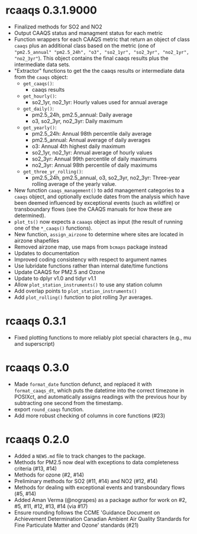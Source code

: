 # rcaaqs 0.3.1.9000

* Finalized methods for SO2 and NO2
* Output CAAQS status and managment status for each metric
* Function wrappers for each CAAQS metric that return an object of 
  class `caaqs` plus an additional class based on the metric (one of `"pm2.5_annual"
  "pm2.5_24h", "o3", "so2_1yr", "so2_3yr", "no2_1yr", "no2_3yr"`). This object 
  contains the final caaqs results plus the intermediate data sets.
* "Extractor" functions to get the the caaqs results or intermediate data from 
  the `caaqs` object:
    - `get_caaqs()`:
      - caaqs results
    - `get_hourly()`:
      - so2_1yr, no2_1yr: Hourly values used for annual average
    - `get_daily()`:
      - pm2.5_24h, pm2.5_annual: Daily average
      - o3, so2_3yr, no2_3yr: Daily maximum
    - `get_yearly()`:
      - pm2.5_24h: Annual 98th percentile daily average
      - pm2.5_annual: Annual average of daily averages
      - o3: Annual 4th highest daily maximum
      - so2_1yr, no2_1yr: Annual average of hourly values
      - so2_3yr: Annual 99th percentile of daily maximums
      - no2_3yr: Annual 98th percentile of daily maximums
    - `get_three_yr_rolling()`:
      - pm2.5_24h, pm2.5_annual, o3, so2_3yr, no2_3yr: Three-year rolling 
      average of the yearly value.
* New function `caaqs_management()` to add management categories to a `caaqs` 
  object, and optionally exclude dates from the analysis which have been deemed
  influenced by exceptional events (such as wildfire) or transboundary flows 
  (see the CAAQS manuals for how these are determined).
* `plot_ts()` now expects a `caaaqs` object as input (the result of running one 
  of the 
  `*_caaqs()` functions).
* New function, `assign_airzone` to determine where sites are located in airzone 
  shapefiles
* Removed airzone map, use maps from `bcmaps` package instead
* Updates to documentation
* Improved coding consistency with respect to argument names
* Use lubridate functions rather than internal date/time functions
* Update CAAQS for PM2.5 and Ozone
* Update to dplyr v1.0 and tidyr v1.1
* Allow `plot_station_instruments()` to use any station column
* Add overlap points to `plot_station_instruments()`
* Add `plot_rolling()` function to plot rolling 3yr averages.

# rcaaqs 0.3.1

* Fixed plotting functions to more reliably plot special characters (e.g., mu and superscript)

# rcaaqs 0.3.0

* Made `format_date` function defunct, and replaced it with `format_caaqs_dt`, which puts the 
datetime into the correct timezone in POSIXct, and automatically assigns readings with the 
previous hour by subtracting one second from the timestamp.
* export `round_caaqs` function.
* Add more robust checking of columns in core functions (#23)

# rcaaqs 0.2.0

* Added a `NEWS.md` file to track changes to the package.
* Methods for PM2.5 now deal with exceptions to data completeness criteria (#13, #14)
* Methods for ozone (#2, #14)
* Preliminary methods for SO2 (#11, #14) and NO2 (#12, #14)
* Methods for dealing with exceptional events and transboundary flows (#5, #14)
* Added Aman Verma (@nograpes) as a package author for work on #2, #5, #11, #12, #13, #14 (via #17)
* Ensure rounding follows the CCME 'Guidance Document on Achievement Determination Canadian Ambient Air Quality Standards for Fine Particulate Matter and Ozone' standards (#21)
